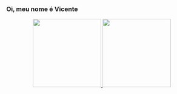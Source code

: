 ### Oi, meu nome é Vicente

<div align="center">
  <a href="https://github.com/vicentecalfo">
  <img height="180em" src="https://github-readme-stats.vercel.app/api?username=vicentecalfo&show_icons=true&theme=dark&include_all_commits=true&count_private=true"/>
  <img height="180em" src="https://github-readme-stats.vercel.app/api/top-langs/?username=vicentecalfo&layout=compact&langs_count=7&theme=dark"/>
</div>
